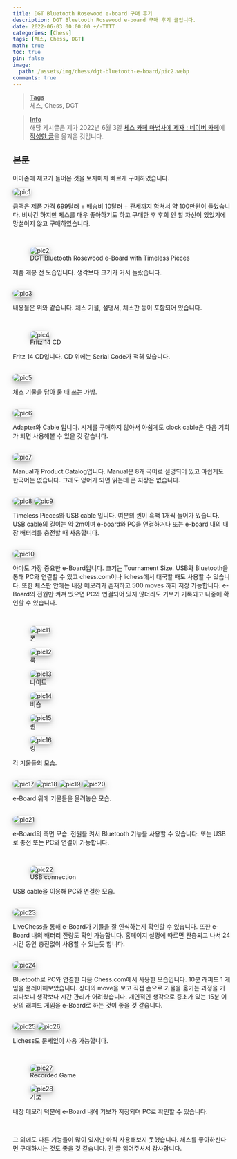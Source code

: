 ```yaml
---
title: DGT Bluetooth Rosewood e-board 구매 후기
description: DGT Bluetooth Rosewood e-board 구매 후기 글입니다.
date: 2022-06-03 00:00:00 +/-TTTT
categories: [Chess]
tags: [체스, Chess, DGT]
math: true
toc: true
pin: false
image:
  path: /assets/img/chess/dgt-bluetooth-e-board/pic2.webp
comments: true
---
```


<blockquote class="prompt-info"><p><strong><u>Tags</u></strong> <br />
체스, Chess, DGT</p></blockquote>

<blockquote class="prompt-info"><p><strong><u>Info</u></strong> <br />
해당 게시글은 제가 2022년 6월 3일 <a href="https://cafe.naver.com/chesssystem" target="_blank">체스 카페 마법사에 제자 : 네이버 카페</a>에 <a href="https://cafe.naver.com/chesssystem?iframe_url_utf8=%2FArticleRead.nhn%253Fclubid%3D10294651%2526articleid%3D30548" target="_blank">작성한 글</a>을 옮겨온 것입니다. </p></blockquote>

## 본문

아마존에 재고가 들어온 것을 보자마자 빠르게 구매하였습니다.

<img src="/assets/img/chess/dgt-bluetooth-e-board/pic1.webp" alt="pic1" style="box-shadow: 0 4px 8px 0 rgba(0, 0, 0, 0.2), 0 6px 20px 0 rgba(0, 0, 0, 0.19); border-radius: 0.5rem"/>

금액은 제품 가격 699달러 + 배송비 10달러 + 관세까지 함쳐서 약 100만원이 들었습니다. 비싸긴 하지만 체스를 매우 좋아하기도 하고 구매한 후 후회 안 할 자신이 있었기에 망설이지 않고 구매하였습니다.

<br />
<figure>
<img src="/assets/img/chess/dgt-bluetooth-e-board/pic2.webp" alt="pic2" style="box-shadow: 0 4px 8px 0 rgba(0, 0, 0, 0.2), 0 6px 20px 0 rgba(0, 0, 0, 0.19); border-radius: 0.5rem"/>
<figcaption>DGT Bluetooth Rosewood e-Board with Timeless Pieces</figcaption>
</figure>

제품 개봉 전 모습입니다. 생각보다 크기가 커서 놀랐습니다.

<br />
<img src="/assets/img/chess/dgt-bluetooth-e-board/pic3.webp" alt="pic3" style="box-shadow: 0 4px 8px 0 rgba(0, 0, 0, 0.2), 0 6px 20px 0 rgba(0, 0, 0, 0.19); border-radius: 0.5rem"/>

내용물은 위와 같습니다. 체스 기물, 설명서, 체스판 등이 포함되어 있습니다.

<br />
<figure>
<img src="/assets/img/chess/dgt-bluetooth-e-board/pic4.webp" alt="pic4" style="box-shadow: 0 4px 8px 0 rgba(0, 0, 0, 0.2), 0 6px 20px 0 rgba(0, 0, 0, 0.19); border-radius: 0.5rem"/>
<figcaption>Fritz 14 CD</figcaption>
</figure>

Fritz 14 CD입니다. CD 위에는 Serial Code가 적혀 있습니다.

<br />
<img src="/assets/img/chess/dgt-bluetooth-e-board/pic5.webp" alt="pic5" style="box-shadow: 0 4px 8px 0 rgba(0, 0, 0, 0.2), 0 6px 20px 0 rgba(0, 0, 0, 0.19); border-radius: 0.5rem"/>

체스 기물을 담아 둘 때 쓰는 가방.

<br />
<img src="/assets/img/chess/dgt-bluetooth-e-board/pic6.webp" alt="pic6" style="box-shadow: 0 4px 8px 0 rgba(0, 0, 0, 0.2), 0 6px 20px 0 rgba(0, 0, 0, 0.19); border-radius: 0.5rem"/>

Adapter와 Cable 입니다. 시계를 구매하지 않아서 아쉽게도 clock cable은 다음 기회가 되면 사용해볼 수 있을 것 같습니다.

<br />
<img src="/assets/img/chess/dgt-bluetooth-e-board/pic7.webp" alt="pic7" style="box-shadow: 0 4px 8px 0 rgba(0, 0, 0, 0.2), 0 6px 20px 0 rgba(0, 0, 0, 0.19); border-radius: 0.5rem"/>

Manual과 Product Catalog입니다. Manual은 8개 국어로 설명되어 있고 아쉽게도 한국어는 없습니다. 그래도 영어가 되면 읽는데 큰 지장은 없습니다.

<br />
<img src="/assets/img/chess/dgt-bluetooth-e-board/pic8.webp" alt="pic8" style="box-shadow: 0 4px 8px 0 rgba(0, 0, 0, 0.2), 0 6px 20px 0 rgba(0, 0, 0, 0.19); border-radius: 0.5rem"/>

<img src="/assets/img/chess/dgt-bluetooth-e-board/pic9.webp" alt="pic9" style="box-shadow: 0 4px 8px 0 rgba(0, 0, 0, 0.2), 0 6px 20px 0 rgba(0, 0, 0, 0.19); border-radius: 0.5rem"/>

Timeless Pieces와 USB cable 입니다. 여분의 퀸이 흑백 1개씩 들어가 있습니다. USB cable의 길이는 약 2m이며 e-board와 PC을 연결하거나 또는 e-board 내의 내장 배터리를 충전할 때 사용합니다.

<br />
<img src="/assets/img/chess/dgt-bluetooth-e-board/pic10.webp" alt="pic10" style="box-shadow: 0 4px 8px 0 rgba(0, 0, 0, 0.2), 0 6px 20px 0 rgba(0, 0, 0, 0.19); border-radius: 0.5rem"/>

아마도 가장 중요한 e-Board입니다. 크기는 Tournament Size. USB와 Bluetooth을 통해 PC와 연결할 수 있고 chess.com이나 lichess에서 대국할 때도 사용할 수 있습니다. 또한 체스판 안에는 내장 메모리가 존재하고 500 moves 까지 저장 가능합니다. e-Board의 전원만 켜져 있으면 PC와 연결되어 있지 않더라도 기보가 기록되고 나중에 확인할 수 있습니다.

<br />
<figure>
<img src="/assets/img/chess/dgt-bluetooth-e-board/pic11.webp" alt="pic11" style="box-shadow: 0 4px 8px 0 rgba(0, 0, 0, 0.2), 0 6px 20px 0 rgba(0, 0, 0, 0.19); border-radius: 0.5rem"/>
<figcaption>폰</figcaption>
</figure>

<figure>
<img src="/assets/img/chess/dgt-bluetooth-e-board/pic12.webp" alt="pic12" style="box-shadow: 0 4px 8px 0 rgba(0, 0, 0, 0.2), 0 6px 20px 0 rgba(0, 0, 0, 0.19); border-radius: 0.5rem"/>
<figcaption>룩</figcaption>
</figure>

<figure>
<img src="/assets/img/chess/dgt-bluetooth-e-board/pic13.webp" alt="pic13" style="box-shadow: 0 4px 8px 0 rgba(0, 0, 0, 0.2), 0 6px 20px 0 rgba(0, 0, 0, 0.19); border-radius: 0.5rem"/>
<figcaption>나이트</figcaption>
</figure>

<figure>
<img src="/assets/img/chess/dgt-bluetooth-e-board/pic14.webp" alt="pic14" style="box-shadow: 0 4px 8px 0 rgba(0, 0, 0, 0.2), 0 6px 20px 0 rgba(0, 0, 0, 0.19); border-radius: 0.5rem"/>
<figcaption>비숍</figcaption>
</figure>

<figure>
<img src="/assets/img/chess/dgt-bluetooth-e-board/pic15.webp" alt="pic15" style="box-shadow: 0 4px 8px 0 rgba(0, 0, 0, 0.2), 0 6px 20px 0 rgba(0, 0, 0, 0.19); border-radius: 0.5rem"/>
<figcaption>퀸</figcaption>
</figure>

<figure>
<img src="/assets/img/chess/dgt-bluetooth-e-board/pic16.webp" alt="pic16" style="box-shadow: 0 4px 8px 0 rgba(0, 0, 0, 0.2), 0 6px 20px 0 rgba(0, 0, 0, 0.19); border-radius: 0.5rem"/>
<figcaption>킹</figcaption>
</figure>

각 기물들의 모습.

<br />
<img src="/assets/img/chess/dgt-bluetooth-e-board/pic17.webp" alt="pic17" style="box-shadow: 0 4px 8px 0 rgba(0, 0, 0, 0.2), 0 6px 20px 0 rgba(0, 0, 0, 0.19); border-radius: 0.5rem"/>

<img src="/assets/img/chess/dgt-bluetooth-e-board/pic18.webp" alt="pic18" style="box-shadow: 0 4px 8px 0 rgba(0, 0, 0, 0.2), 0 6px 20px 0 rgba(0, 0, 0, 0.19); border-radius: 0.5rem"/>

<img src="/assets/img/chess/dgt-bluetooth-e-board/pic19.webp" alt="pic19" style="box-shadow: 0 4px 8px 0 rgba(0, 0, 0, 0.2), 0 6px 20px 0 rgba(0, 0, 0, 0.19); border-radius: 0.5rem"/>

<img src="/assets/img/chess/dgt-bluetooth-e-board/pic20.webp" alt="pic20" style="box-shadow: 0 4px 8px 0 rgba(0, 0, 0, 0.2), 0 6px 20px 0 rgba(0, 0, 0, 0.19); border-radius: 0.5rem"/>

e-Board 위에 기물들을 올려놓은 모습.

<br />
<img src="/assets/img/chess/dgt-bluetooth-e-board/pic21.webp" alt="pic21" style="box-shadow: 0 4px 8px 0 rgba(0, 0, 0, 0.2), 0 6px 20px 0 rgba(0, 0, 0, 0.19); border-radius: 0.5rem"/>

e-Board의 측면 모습. 전원을 켜서 Bluetooth 기능을 사용할 수 있습니다. 또는 USB로 충전 또는 PC와 연결이 가능합니다.

<br />
<figure>
<img src="/assets/img/chess/dgt-bluetooth-e-board/pic22.webp" alt="pic22" style="box-shadow: 0 4px 8px 0 rgba(0, 0, 0, 0.2), 0 6px 20px 0 rgba(0, 0, 0, 0.19); border-radius: 0.5rem"/>
<figcaption>USB connection</figcaption>
</figure>

USB cable을 이용해 PC와 연결한 모습.

<br />
<img src="/assets/img/chess/dgt-bluetooth-e-board/pic23.webp" alt="pic23" style="box-shadow: 0 4px 8px 0 rgba(0, 0, 0, 0.2), 0 6px 20px 0 rgba(0, 0, 0, 0.19); border-radius: 0.5rem"/>

LiveChess을 통해 e-Board가 기물을 잘 인식하는지 확인할 수 있습니다. 또한 e-Board 내의 배터리 잔량도 확인 가능합니다. 홈페이지 설명에 따르면 완충되고 나서 24시간 동안 충전없이 사용할 수 있는듯 합니다.

<br />
<img src="/assets/img/chess/dgt-bluetooth-e-board/pic24.webp" alt="pic24" style="box-shadow: 0 4px 8px 0 rgba(0, 0, 0, 0.2), 0 6px 20px 0 rgba(0, 0, 0, 0.19); border-radius: 0.5rem"/>

Bluetooth로 PC와 연결한 다음 Chess.com에서 사용한 모습입니다. 10분 래피드 1 게임을 플레이해보았습니다. 상대의 move을 보고 직접 손으로 기물을 옮기는 과정을 거치다보니 생각보다 시간 관리가 어려웠습니다. 개인적인 생각으로 증초가 있는 15분 이상의 래피드 게임을 e-Board로 하는 것이 좋을 것 같습니다.

<br />
<img src="/assets/img/chess/dgt-bluetooth-e-board/pic25.webp" alt="pic25" style="box-shadow: 0 4px 8px 0 rgba(0, 0, 0, 0.2), 0 6px 20px 0 rgba(0, 0, 0, 0.19); border-radius: 0.5rem"/>

<img src="/assets/img/chess/dgt-bluetooth-e-board/pic26.webp" alt="pic26" style="box-shadow: 0 4px 8px 0 rgba(0, 0, 0, 0.2), 0 6px 20px 0 rgba(0, 0, 0, 0.19); border-radius: 0.5rem"/>

Lichess도 문제없이 사용 가능합니다.

<br />
<figure>
<img src="/assets/img/chess/dgt-bluetooth-e-board/pic27.webp" alt="pic27" style="box-shadow: 0 4px 8px 0 rgba(0, 0, 0, 0.2), 0 6px 20px 0 rgba(0, 0, 0, 0.19); border-radius: 0.5rem"/>
<figcaption>Recorded Game</figcaption>
</figure>

<figure>
<img src="/assets/img/chess/dgt-bluetooth-e-board/pic28.webp" alt="pic28" style="box-shadow: 0 4px 8px 0 rgba(0, 0, 0, 0.2), 0 6px 20px 0 rgba(0, 0, 0, 0.19); border-radius: 0.5rem"/>
<figcaption>기보</figcaption>
</figure>

내장 메모리 덕분에 e-Board 내에 기보가 저장되며 PC로 확인할 수 있습니다.

<br />

그 외에도 다른 기능들이 많이 있지만 아직 사용해보지 못했습니다.
체스를 좋아하신다면 구매하시는 것도 좋을 것 같습니다.
긴 글 읽어주셔서 감사합니다.
